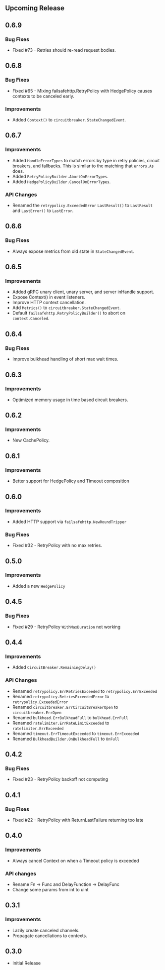 ## Upcoming Release

## 0.6.9

### Bug Fixes

- Fixed #73 - Retries should re-read request bodies.

## 0.6.8

### Bug Fixes

- Fixed #65 - Mixing failsafehttp.RetryPolicy with HedgePolicy causes contexts to be canceled early.

### Improvements

- Added `Context()` to `circuitbreaker.StateChangedEvent`.

## 0.6.7

### Improvements

- Added `HandleErrorTypes` to match errors by type in retry policies, circuit breakers, and fallbacks. This is similar to the matching that `errors.As` does.
- Added `RetryPolicyBuilder.AbortOnErrorTypes`.
- Added `HedgePolicyBuilder.CancelOnErrorTypes`.

### API Changes

- Renamed the `retrypolicy.ExceededError` `LastResult()` to `LastResult` and `LastError()` to `LastError`.

## 0.6.6

### Bug Fixes

- Always expose metrics from old state in `StateChangedEvent`.

## 0.6.5

### Improvements

- Added gRPC unary client, unary server, and server inHandle support.
- Expose Context() in event listeners.
- Improve HTTP context cancellation.
- Add `Metrics()` to `circuitbreaker.StateChangedEvent`.
- Default `failsafehttp.RetryPolicyBuilder()` to abort on `context.Canceled`.

## 0.6.4

### Bug Fixes

- Improve bulkhead handling of short max wait times.

## 0.6.3

### Improvements

- Optimized memory usage in time based circuit breakers.

## 0.6.2

### Improvements

- New CachePolicy.

## 0.6.1

### Improvements

- Better support for HedgePolicy and Timeout composition

## 0.6.0

### Improvements

- Added HTTP support via `failsafehttp.NewRoundTripper`

### Bug Fixes

- Fixed #32 - RetryPolicy with no max retries.

## 0.5.0

### Improvements

- Added a new `HedgePolicy`

## 0.4.5

### Bug Fixes

- Fixed #29 - RetryPolicy `WithMaxDuration` not working

## 0.4.4

### Improvements

- Added `CircuitBreaker.RemainingDelay()`

### API Changes

- Renamed `retrypolicy.ErrRetriesExceeded` to `retrypolicy.ErrExceeded`
- Renamed `retrypolicy.RetriesExceededError` to `retrypolicy.ExceededError`
- Renamed `circuitbreaker.ErrCircuitBreakerOpen` to `circuitbreaker.ErrOpen`
- Renamed `bulkhead.ErrBulkheadFull` to `bulkhead.ErrFull`
- Renamed `ratelimiter.ErrRateLimitExceeded` to `ratelimiter.ErrExceeded`
- Renamed `timeout.ErrTimeoutExceeded` to `timeout.ErrExceeded`
- Renamed `BulkheadBuilder.OnBulkheadFull` to `OnFull`

## 0.4.2

### Bug Fixes

- Fixed #23 - RetryPolicy backoff not computing

## 0.4.1

### Bug Fixes

- Fixed #22 - RetryPolicy with ReturnLastFailure returning too late

## 0.4.0

### Improvements

- Always cancel Context on when a Timeout policy is exceeded

### API changes

- Rename Fn -> Func and DelayFunction -> DelayFunc
- Change some params from int to uint

## 0.3.1

### Improvements

- Lazily create canceled channels.
- Propagate cancellations to contexts.

## 0.3.0

- Initial Release